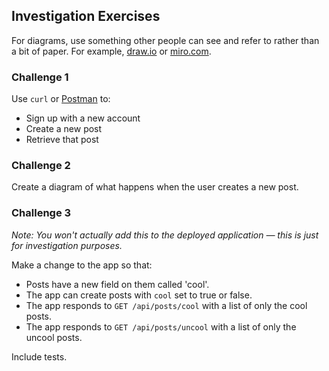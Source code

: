 ## Investigation Exercises

For diagrams, use something other people can see and refer to rather than a bit
of paper. For example, [draw.io](https://draw.io/) or
[miro.com](https://miro.com/).

### Challenge 1

Use `curl` or [Postman](https://www.postman.com/) to:

* Sign up with a new account
* Create a new post
* Retrieve that post

### Challenge 2

Create a diagram of what happens when the user creates a new post.

### Challenge 3

_Note: You won't actually add this to the deployed application — this is just for
investigation purposes._

Make a change to the app so that:

* Posts have a new field on them called 'cool'.
* The app can create posts with `cool` set to true or false.
* The app responds to `GET /api/posts/cool` with a list of only the cool
  posts.
* The app responds to `GET /api/posts/uncool` with a list of only the uncool
  posts.

Include tests.
